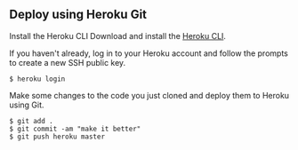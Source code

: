 
## Deploy using Heroku Git

Install the Heroku CLI
Download and install the [Heroku CLI](https://devcenter.heroku.com/articles/heroku-cli).

If you haven't already, log in to your Heroku account and follow the prompts to create a new SSH public key.

`$ heroku login`

Make some changes to the code you just cloned and deploy them to Heroku using Git.

```
$ git add .
$ git commit -am "make it better"
$ git push heroku master
```